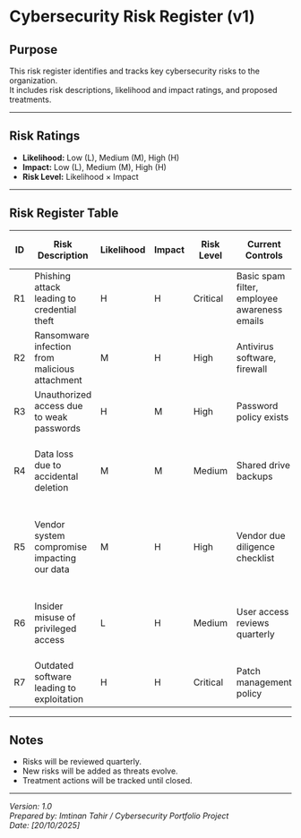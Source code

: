 # Cybersecurity Risk Register (v1)

## Purpose
This risk register identifies and tracks key cybersecurity risks to the organization.  
It includes risk descriptions, likelihood and impact ratings, and proposed treatments.  

---

## Risk Ratings
- **Likelihood:** Low (L), Medium (M), High (H)  
- **Impact:** Low (L), Medium (M), High (H)  
- **Risk Level:** Likelihood × Impact  

---

## Risk Register Table

| ID  | Risk Description | Likelihood | Impact | Risk Level | Current Controls | Proposed Treatment / Action | Owner |
|-----|-----------------|------------|--------|------------|------------------|-----------------------------|-------|
| R1  | Phishing attack leading to credential theft | H | H | Critical | Basic spam filter, employee awareness emails | Implement phishing simulation training; enforce MFA | IT Security |
| R2  | Ransomware infection from malicious attachment | M | H | High | Antivirus software, firewall | Regular patching, offline backups, staff training | IT Security |
| R3  | Unauthorized access due to weak passwords | H | M | High | Password policy exists | Enforce strong password policy + MFA | IT / HR |
| R4  | Data loss due to accidental deletion | M | M | Medium | Shared drive backups | Implement automated daily backups and recovery testing | IT |
| R5  | Vendor system compromise impacting our data | M | H | High | Vendor due diligence checklist | Regular third-party risk assessments, security clauses in contracts | Compliance |
| R6  | Insider misuse of privileged access | L | H | Medium | User access reviews quarterly | Implement role-based access controls (RBAC), audit logs | IT Security |
| R7  | Outdated software leading to exploitation | H | H | Critical | Patch management policy | Automated patching, vulnerability scanning | IT Security |

---

## Notes
- Risks will be reviewed quarterly.  
- New risks will be added as threats evolve.  
- Treatment actions will be tracked until closed.  

---

*Version: 1.0*  
*Prepared by: Imtinan Tahir / Cybersecurity Portfolio Project*  
*Date: [20/10/2025]*
